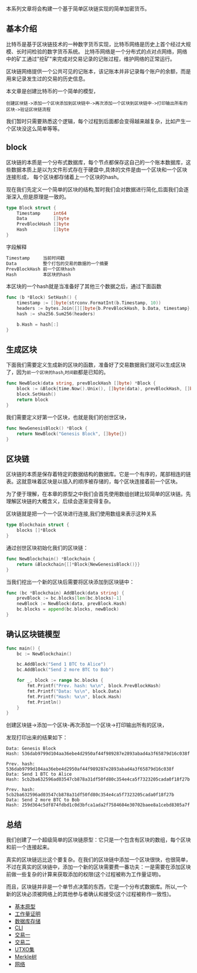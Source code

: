 本系列文章将会构建一个基于简单区块链实现的简单加密货币。

## 基本介绍

比特币是基于区块链技术的一种数字货币实现，比特币网络是历史上首个经过大规模、长时间检验的数字货币系统。 比特币网络是一个分布式的点对点网络，网络中的矿工通过"挖矿"来完成对交易记录的记账过程，维护网络的正常运行。

区块链网络提供一个公共可见的记账本，该记账本并非记录每个账户的余额，而是用来记录发生过的交易的历史信息。 

本文章是创建比特币的一个简单的模型，
```
创建区块链->添加一个区块添加到区块链中->再次添加一个区块到区块链中->打印输出所有的区块->验证区块链流程
```
我们暂时只需要熟悉这个逻辑，每个过程到后面都会变得越来越复杂，比如产生一个区块没这么简单等等。
## block 

区块链的本质是一个分布式数据库，每个节点都保存这自己的一个账本数据库，这些数据本质上是以为文件形式存在于硬盘中,具体的文件是由一个区块和一个区块连接形成，
每个区块都存储着上一个区块的hash。

现在我们先定义一个简单的区块的结构,暂时我们会对数据进行简化,后面我们会逐渐深入,但是原理是一致的。

```go
type Block struct {
    Timestamp     int64    
    Data          []byte
    PrevBlockHash []byte
    Hash          []byte
}
```
字段解释
```go
Timestamp     当前时间戳
Data          整个打包的交易的数据的一个摘要
PrevBlockHash 前一个区块hash
Hash          本区块的hash  
```

本区块的一个hash就是当准备好了其他三个数据之后，通过下面函数

```go
func (b *Block) SetHash() {
    timestamp := []byte(strconv.FormatInt(b.Timestamp, 10))
    headers := bytes.Join([][]byte{b.PrevBlockHash, b.Data, timestamp}, []byte{})
    hash := sha256.Sum256(headers)

    b.Hash = hash[:]
}
```
## 生成区块

下面我们需要定义生成新的区块的函数，准备好了交易数据我们就可以生成区块了，因为`前一个区块的hash`,`时间戳`都是已知的。
```go
func NewBlock(data string, prevBlockHash []byte) *Block {
    block := &Block{time.Now().Unix(), []byte(data), prevBlockHash, []byte{}}
    block.SetHash()
    return block
}
```

我们需要定义好第一个区块，也就是我们的创世区块，
```go
func NewGenesisBlock() *Block {
	return NewBlock("Genesis Block", []byte{})
}
```

## 区块链

区块链的本质是保存着特定的数据结构的数据库。它是一个有序的，尾部相连的链表。这就意味着区块是以插入的顺序被存储的，每个区块连接着前一个区块。

为了便于理解，在本章的原型之中我们会首先使用数组创建比较简单的区块链。先理解区块链的大概含义，后续会逐渐变得复杂。


区块链就是把一个一个区块进行连接,我们使用数组来表示这种关系

```go
type Blockchain struct {
	blocks []*Block
}
```

通过创世区块初始化我们的区块链：
```go
func NewBlockchain() *Blockchain {
	return &Blockchain{[]*Block{NewGenesisBlock()}}
}
```

当我们挖出一个新的区块后需要将区块添加到区块链中：
```go
func (bc *Blockchain) AddBlock(data string) {
	prevBlock := bc.blocks[len(bc.blocks)-1]
	newBlock := NewBlock(data, prevBlock.Hash)
	bc.blocks = append(bc.blocks, newBlock)
}
```



## 确认区块链模型

```go
func main() {
	bc := NewBlockchain()

	bc.AddBlock("Send 1 BTC to Alice")
	bc.AddBlock("Send 2 more BTC to Bob")

	for _, block := range bc.blocks {
		fmt.Printf("Prev. hash: %x\n", block.PrevBlockHash)
		fmt.Printf("Data: %s\n", block.Data)
		fmt.Printf("Hash: %x\n", block.Hash)
		fmt.Println()
	}
}
```

创建区块链->添加一个区块-再次添加一个区块->打印输出所有的区块，

发现打印出来的结果如下：
```shell
Data: Genesis Block
Hash: 536dab9799d104aa36ebe4d2950af44f989287e2893abad4a3f65879d16c038f

Prev. hash: 536dab9799d104aa36ebe4d2950af44f989287e2893abad4a3f65879d16c038f
Data: Send 1 BTC to Alice
Hash: 5cb2ba632596ad03547cb878a31df50fd80c354e4ca5f7323205cada0f18f27b

Prev. hash: 5cb2ba632596ad03547cb878a31df50fd80c354e4ca5f7323205cada0f18f27b
Data: Send 2 more BTC to Bob
Hash: 259d364c5df874fdbd1c0d3bfca1ada2f7584604e30702baee8a1cebd8305a7f
```

## 总结

我们创建了一个超级简单的区块链原型：它只是一个包含有区块的数组，每个区块和前一个连接起来。

真实的区块链远比这个要复杂。在我们的区块链中添加一个区块很快，也很简单，不过在真实的区块链中，添加一个新的区块需要费一番功夫：一是需要在添加区块前做一些复杂的计算来获取添加的权限(这个过程被称为工作量证明)。

而且，区块链并非是一个单节点决策的东西，它是一个分布式数据库。所以,一个新的区块必须被网络上的其他参与者确认和接受(这个过程被称作一致性)。

- [基本原型](https://github.com/cray666/bitcoin/tree/master/version1)
- [工作量证明](https://github.com/cray666/bitcoin/tree/master/version2)
- [数据库存储](https://github.com/cray666/bitcoin/tree/master/version3)
- [CLI](https://github.com/cray666/bitcoin/tree/master/version4)
- [交易一](https://github.com/cray666/bitcoin/tree/master/version5)
- [交易二](https://github.com/cray666/bitcoin/tree/master/version6)
- [UTXO集](https://github.com/cray666/bitcoin/tree/master/version7)
- [Merkle树](https://github.com/cray666/bitcoin/tree/master/version8)
- [网络](https://github.com/cray666/bitcoin/tree/master/version9)
